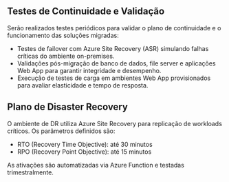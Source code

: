 ## Testes de Continuidade e Validação

Serão realizados testes periódicos para validar o plano de continuidade e o funcionamento das soluções migradas:
- Testes de failover com Azure Site Recovery (ASR) simulando falhas críticas do ambiente on-premises.
- Validações pós-migração de banco de dados, file server e aplicações Web App para garantir integridade e desempenho.
- Execução de testes de carga em ambientes Web App provisionados para avaliar elasticidade e tempo de resposta.


## Plano de Disaster Recovery

O ambiente de DR utiliza Azure Site Recovery para replicação de workloads críticos. Os parâmetros definidos são:

- RTO (Recovery Time Objective): até 30 minutos
- RPO (Recovery Point Objective): até 15 minutos

As ativações são automatizadas via Azure Function e testadas trimestralmente.